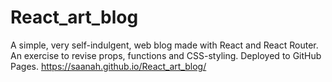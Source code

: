 # React_art_blog
A simple, very self-indulgent, web blog made with React and React Router.
An exercise to revise props, functions and CSS-styling. Deployed to GitHub Pages.
https://saanah.github.io/React_art_blog/
